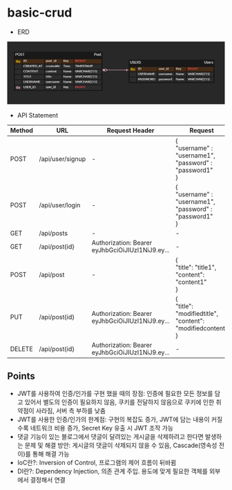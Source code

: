 # basic-crud

- ERD

![ERD.png](src/main/resources/static/images/ERD.png)

- API Statement

| Method | URL               | Request Header                                    | Request                                                                |   
|--------|-------------------|---------------------------------------------------|------------------------------------------------------------------------|
| POST   | /api/user/signup  | -                                                 | {<br/>"username" : "username1",<br/>"password" : "password1"<br/>}     |   
| POST   | /api/user/login   | -                                                 | {<br/>"username" : "username1",<br/>"password" : "password1"<br/>}     |
| GET    | /api/posts        | -                                                 | -                                                                      |   
| GET    | /api/post{id}     | Authorization: Bearer eyJhbGciOiJIUzI1NiJ9.ey...  | -                                                                      |   
| POST   | /api/post         | -                                                 | {<br/>"title": "title1",<br/>"content": "content1"<br/>}               |   
| PUT    | /api/post{id}     | Authorization: Bearer eyJhbGciOiJIUzI1NiJ9.ey...  | {<br/>"title": "modifiedtitle",<br/>"content": "modifiedcontent"<br/>} |  
| DELETE | /api/post{id}     | Authorization: Bearer eyJhbGciOiJIUzI1NiJ9.ey...  | -                                                                      |  

## Points
- JWT를 사용하여 인증/인가를 구현 했을 때의 장점: 인증에 필요한 모든 정보를 담고 있어서 별도의 인증이 필요하지 않음, 쿠키를 전달하지 않음으로 쿠키에 인한 취약점이 사라짐, 서버 측 부하를 낮춤
- JWT를 사용한 인증/인가의 한계점: 구현의 복잡도 증가, JWT에 담는 내용이 커질 수록 네트워크 비용 증가, Secret Key 유출 시 JWT 조작 가능
- 댓글 기능이 있는 블로그에서 댓글이 달려있는 게시글을 삭제하려고 한다면 발생하는 문제 및 해결 방안: 게시글의 댓글이 삭제되지 않을 수 있음, Cascade(영속성 전이)를 통해 해결 가능
- IoC란?: Inversion of Control, 프로그램의 제어 흐름이 뒤바뀜
- DI란?: Dependency Injection, 의존 관계 주입. 용도에 맞게 필요한 객체를 외부에서 결정해서 연결